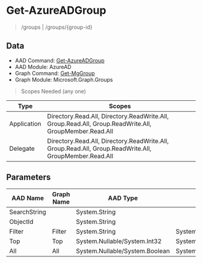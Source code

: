 # Get-AzureADGroup

> /groups | /groups/{group-id}

## Data

+ AAD Command: [Get-AzureADGroup](https://docs.microsoft.com/en-us/powershell/module/AzureAD/Get-AzureADGroup)
+ AAD Module: AzureAD
+ Graph Command: [Get-MgGroup](https://docs.microsoft.com/en-us/powershell/module/Microsoft.Graph.Groups/Get-MgGroup)
+ Graph Module: Microsoft.Graph.Groups

> Scopes Needed (any one)

|Type|Scopes|
|---|---|
|Application|Directory.Read.All, Directory.ReadWrite.All, Group.Read.All, Group.ReadWrite.All, GroupMember.Read.All|
|Delegate|Directory.Read.All, Directory.ReadWrite.All, Group.Read.All, Group.ReadWrite.All, GroupMember.Read.All|

## Parameters

|AAD Name|Graph Name|AAD Type|Graph Type|Infos|
|---|---|---|---|---|
|SearchString||System.String|||
|ObjectId||System.String|||
|Filter|Filter|System.String|System.String||
|Top|Top|System.Nullable/System.Int32|System.Int32||
|All|All|System.Nullable/System.Boolean|System.Management.Automation.SwitchParameter||

